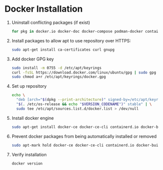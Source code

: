 # Docker Installation

1. Uninstall conflicting packages (if exist)

    ```bash
    for pkg in docker.io docker-doc docker-compose podman-docker containerd runc; do sudo apt-get remove $pkg; done
    ```

2. Install packages to allow apt to use repository over HTTPS:

    ```bash
    sudo apt-get install ca-certificates curl gnupg
    ```

3. Add docker GPG key

    ```bash
    sudo install -m 0755 -d /etc/apt/keyrings
    curl -fsSL https://download.docker.com/linux/ubuntu/gpg | sudo gpg --dearmor -o /etc/apt/keyrings/docker.gpg
    sudo chmod a+r /etc/apt/keyrings/docker.gpg
    ```

4. Set up repository

    ```bash
    echo \
      "deb [arch="$(dpkg --print-architecture)" signed-by=/etc/apt/keyrings/docker.gpg] https://download.docker.com/linux/ubuntu \
      "$(. /etc/os-release && echo "$VERSION_CODENAME")" stable" | \
      sudo tee /etc/apt/sources.list.d/docker.list > /dev/null
    ```

5. Install docker engine

    ```bash
    sudo apt-get install docker-ce docker-ce-cli containerd.io docker-buildx-plugin docker-compose-plugin
    ```

6. Prevent docker packages from being automatically installed or removed

    ```bash
    sudo apt-mark hold docker-ce docker-ce-cli containerd.io docker-buildx-plugin docker-compose-plugin
    ```

7. Verify installation

    ```bash
    docker version
    ```
